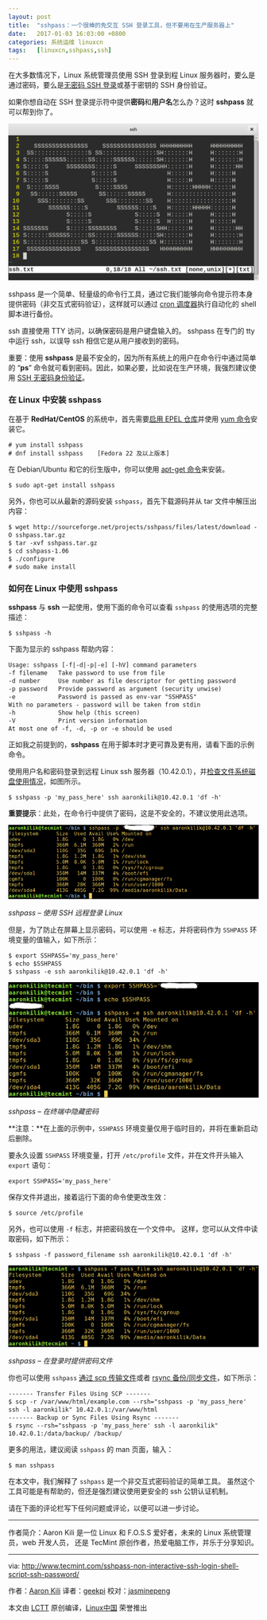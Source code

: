 ```yaml
---
layout: post
title:	"sshpass：一个很棒的免交互 SSH 登录工具，但不要用在生产服务器上"
date:	2017-01-03 16:03:00 +0800 
categories:	系统运维 linuxcn 
tags:	[linuxcn,sshpass,ssh]
---
```



在大多数情况下，Linux 系统管理员使用 SSH 登录到程 Linux 服务器时，要么是通过密码，要么是[无密码 SSH 登录](/article-6901-1.html)或基于密钥的 SSH 身份验证。


如果你想自动在 SSH 登录提示符中提供**密码**和**用户名**怎么办？这时 **sshpass** 就可以帮到你了。


![](/Asserts/Images/album/201701/03/160301cyn181nn2mf2ur1w.png)


sshpass 是一个简单、轻量级的命令行工具，通过它我们能够向命令提示符本身提供密码（非交互式密码验证），这样就可以通过 [cron 调度器](/article-7513-1.html)执行自动化的 shell 脚本进行备份。


ssh 直接使用 TTY 访问，以确保密码是用户键盘输入的。 sshpass 在专门的 tty 中运行 ssh，以误导 ssh 相信它是从用户接收到的密码。


重要：使用 **sshpass** 是最不安全的，因为所有系统上的用户在命令行中通过简单的 “**ps**” 命令就可看到密码。因此，如果必要，比如说在生产环境，我强烈建议使用 [SSH 无密码身份验证](/article-6901-1.html)。


### 在 Linux 中安装 sshpass


在基于 **RedHat/CentOS** 的系统中，首先需要[启用 EPEL 仓库](/article-2324-1.html)并使用 [yum 命令](/article-2272-1.html)安装它。



```
# yum install sshpass
# dnf install sshpass    [Fedora 22 及以上版本]

```

在 Debian/Ubuntu 和它的衍生版中，你可以使用 [apt-get 命令](/article-4933-1.html)来安装。



```
$ sudo apt-get install sshpass

```

另外，你也可以从最新的源码安装 `sshpass`，首先下载源码并从 tar 文件中解压出内容：



```
$ wget http://sourceforge.net/projects/sshpass/files/latest/download -O sshpass.tar.gz
$ tar -xvf sshpass.tar.gz
$ cd sshpass-1.06
$ ./configure
# sudo make install 

```

### 如何在 Linux 中使用 sshpass


**sshpass** 与 **ssh** 一起使用，使用下面的命令可以查看 `sshpass` 的使用选项的完整描述：



```
$ sshpass -h

```

下面为显示的 sshpass 帮助内容：



```
Usage: sshpass [-f|-d|-p|-e] [-hV] command parameters
-f filename   Take password to use from file
-d number     Use number as file descriptor for getting password
-p password   Provide password as argument (security unwise)
-e            Password is passed as env-var "SSHPASS"
With no parameters - password will be taken from stdin
-h            Show help (this screen)
-V            Print version information
At most one of -f, -d, -p or -e should be used

```

正如我之前提到的，**sshpass** 在用于脚本时才更可靠及更有用，请看下面的示例命令。


使用用户名和密码登录到远程 Linux ssh 服务器（10.42.0.1），并[检查文件系统磁盘使用情况](/article-6466-1.html)，如图所示。



```
$ sshpass -p 'my_pass_here' ssh aaronkilik@10.42.0.1 'df -h' 

```

**重要提示**：此处，在命令行中提供了密码，这是不安全的，不建议使用此选项。


![sshpass - Linux Remote Login via SSH](/Asserts/Images/album/201701/03/160315v5apy2anynznaj09.png)


*sshpass – 使用 SSH 远程登录 Linux*


但是，为了防止在屏幕上显示密码，可以使用 `-e` 标志，并将密码作为 `SSHPASS` 环境变量的值输入，如下所示：



```
$ export SSHPASS='my_pass_here'
$ echo $SSHPASS
$ sshpass -e ssh aaronkilik@10.42.0.1 'df -h' 

```

![sshpass - Hide Password in Prompt](/Asserts/Images/album/201701/03/160322gt60xp2pouvg27wp.png)


*sshpass – 在终端中隐藏密码*


**注意：**在上面的示例中，`SSHPASS` 环境变量仅用于临时目的，并将在重新启动后删除。


要永久设置 `SSHPASS` 环境变量，打开 `/etc/profile` 文件，并在文件开头输入 `export` 语句：



```
export SSHPASS='my_pass_here'

```

保存文件并退出，接着运行下面的命令使更改生效：



```
$ source /etc/profile 

```

另外，也可以使用 `-f` 标志，并把密码放在一个文件中。 这样，您可以从文件中读取密码，如下所示：



```
$ sshpass -f password_filename ssh aaronkilik@10.42.0.1 'df -h'

```

![sshpass - Supply Password File to Login](/Asserts/Images/album/201701/03/160323e1twv1r1jpjxoo1r.png)


*sshpass – 在登录时提供密码文件*


你也可以使用 `sshpass` [通过 scp 传输文件](/article-7456-1.html)或者 [rsync 备份/同步文件](/article-4503-1.html)，如下所示：



```
------- Transfer Files Using SCP ------- 
$ scp -r /var/www/html/example.com --rsh="sshpass -p 'my_pass_here' ssh -l aaronkilik" 10.42.0.1:/var/www/html
------- Backup or Sync Files Using Rsync -------
$ rsync --rsh="sshpass -p 'my_pass_here' ssh -l aaronkilik" 10.42.0.1:/data/backup/ /backup/

```

更多的用法，建议阅读 `sshpass` 的 man 页面，输入：



```
$ man sshpass

```

在本文中，我们解释了 `sshpass` 是一个非交互式密码验证的简单工具。 虽然这个工具可能是有帮助的，但还是强烈建议使用更安全的 ssh 公钥认证机制。


请在下面的评论栏写下任何问题或评论，以便可以进一步讨论。




---


作者简介：Aaron Kili 是一位 Linux 和 F.O.S.S 爱好者，未来的 Linux 系统管理员，web 开发人员， 还是 TecMint 原创作者，热爱电脑工作，并乐于分享知识。




---


via: <http://www.tecmint.com/sshpass-non-interactive-ssh-login-shell-script-ssh-password/>


作者：[Aaron Kili](http://www.tecmint.com/author/aaronkili/) 译者：[geekpi](https://github.com/geekpi) 校对：[jasminepeng](https://github.com/jasminepeng)


本文由 [LCTT](https://github.com/LCTT/TranslateProject) 原创编译，[Linux中国](https://linux.cn/) 荣誉推出
